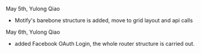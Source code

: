 May 5th, Yulong Qiao

- Motify's barebone structure is added, move to grid layout and api calls

May 6th, Yulong Qiao
- added Facebook OAuth Login, the whole router structure is carried out.
